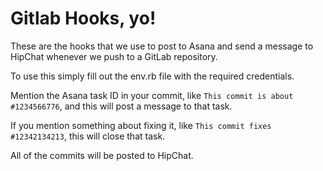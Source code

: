 Gitlab Hooks, yo!
=================

These are the hooks that we use to post to Asana and send a message to
HipChat whenever we push to a GitLab repository.

To use this simply fill out the env.rb file with the required
credentials.

Mention the Asana task ID in your commit, like `This commit is about #1234566776`, and this will post a message to that task.

If you mention something about fixing it, like `This commit fixes #12342134213`, this will close that task.

All of the commits will be posted to HipChat.

